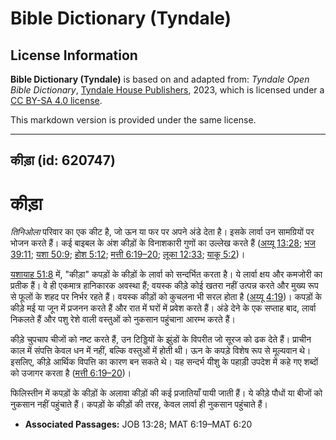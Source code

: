 # Bible Dictionary (Tyndale)

## License Information

**Bible Dictionary (Tyndale)** is based on and adapted from: _Tyndale Open Bible Dictionary_, [Tyndale House Publishers](https://tyndaleopenresources.com/), 2023, which is licensed under a [CC BY-SA 4.0 license](https://creativecommons.org/licenses/by-sa/4.0/legalcode.en).

This markdown version is provided under the same license.



--------------------------------

## कीड़ा (id: 620747)

कीड़ा
=====

*तिनिओला* परिवार का एक कीट है, जो ऊन या फर पर अपने अंडे देता है। इसके लार्वा उन सामग्रियों पर भोजन करते हैं। कई बाइबल के अंश कीड़ों के विनाशकारी गुणों का उल्लेख करते हैं ([अय्यू 13:28](https://ref.ly/Job13:28); [भज 39:11](https://ref.ly/Ps39:11); [यशा 50:9](https://ref.ly/Isa50:9); [होश 5:12](https://ref.ly/Hos5:12); [मत्ती 6:19–20](https://ref.ly/Matt6:19-Matt6:20); [लूका 12:33](https://ref.ly/Luke12:33); [याकू 5:2](https://ref.ly/Jas5:2))।

[यशायाह 51:8](https://ref.ly/Isa51:8) में, "कीड़ा" कपड़ों के कीड़ों के लार्वा को सन्दर्भित करता है। ये लार्वा क्षय और कमजोरी का प्रतीक हैं। वे ही एकमात्र हानिकारक अवस्था हैं; वयस्क कीड़े कोई खतरा नहीं उत्पन्न करते और मुख्य रूप से फूलों के शहद पर निर्भर रहते हैं। वयस्क कीड़ों को कुचलना भी सरल होता है ([अय्यू 4:19](https://ref.ly/Job4:19))। कपड़ों के कीड़े मई या जून में प्रजनन करते हैं और रात में घरों में प्रवेश करते हैं। अंडे देने के एक सप्ताह बाद, लार्वा निकलते हैं और पशु रेशे वाली वस्तुओं को नुकसान पहुंचाना आरम्भ करते हैं।

कीड़े चुपचाप चीजों को नष्ट करते हैं, उन टिड्डियों के झुंडों के विपरीत जो सूरज को ढक देते हैं। प्राचीन काल में संपत्ति केवल धन में नहीं, बल्कि वस्तुओं में होती थी। ऊन के कपड़े विशेष रूप से मूल्यवान थे। इसलिए, कीड़े आर्थिक विपत्ति का कारण बन सकते थे। यह सन्दर्भ यीशु के पहाड़ी उपदेश में कहे गए शब्दों को उजागर करता है ([मत्ती 6:19–20](https://ref.ly/Matt6:19-Matt6:20))।

फिलिस्तीन में कपड़ों के कीड़ों के अलावा कीड़ों की कई प्रजातियाँ पायी जाती हैं। ये कीड़े पौधों या बीजों को नुकसान नहीं पहुंचाते हैं। कपड़ों के कीड़ों की तरह, केवल लार्वा ही नुकसान पहुंचाते हैं।

* **Associated Passages:** JOB 13:28; MAT 6:19–MAT 6:20

